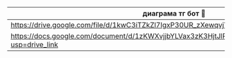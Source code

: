 | диаграма тг бот 🙂 |
| -------------- |
| https://drive.google.com/file/d/1kwC3iTZkZl7IgxP30UR_zXewqvjYqvkK/view?usp=drive_link |
|https://docs.google.com/document/d/1zKWXvjjbYLVax3zK3HjtJlP5Rpo8Vw6wm7dJQDChrXA/edit?usp=drive_link|
